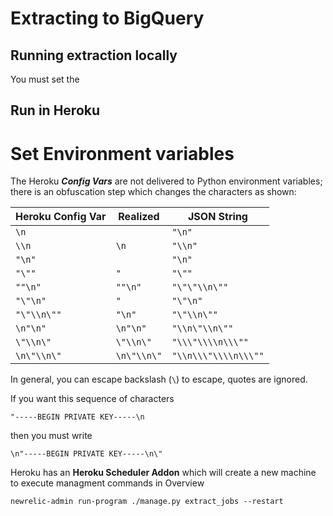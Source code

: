
# Extracting to BigQuery

## Running extraction locally

You must set the 


## Run in Heroku


# Set Environment variables

The Heroku ***Config Vars*** are not delivered to Python environment variables; there is an obfuscation step which changes the characters as shown:

| Heroku Config Var |  Realized   | JSON String          |
| ----------------- | ----------- | -------------------- |
|      `\n`         |             |  `"\n"`              |
|      `\\n`        | `\n`        |  `"\\n"`             |
|      `"\n"`       |             |  `"\n"`              |
|      `"\""`       | `"`         |  `"\""`              |
|      `""\n"`      | `""\n"`     |  `"\"\"\\n\""`       |
|      `"\"\n"`     | `"`         |  `"\"\n"`            |
|      `"\"\\n\""`  | `"\n"`      |  `"\"\\n\""`         | 
|      `\n"\n"`     | `\n"\n"`    |  `"\\n\"\\n\""`      |
|      `\"\\n\"`    | `\"\\n\"`   |  `"\\\"\\\\n\\\""`   |  
|      `\n\"\\n\"`  | `\n\"\\n\"` |  `"\\n\\\"\\\\n\\\""`|

In general, you can escape backslash (`\`) to escape, quotes are ignored. 

If you want this sequence of characters 

    "-----BEGIN PRIVATE KEY-----\n
    
then you must write
    
    \n"-----BEGIN PRIVATE KEY-----\n\" 

Heroku has an **Heroku Scheduler Addon** which will create a new machine to execute managment commands in Overview

```
newrelic-admin run-program ./manage.py extract_jobs --restart
```

